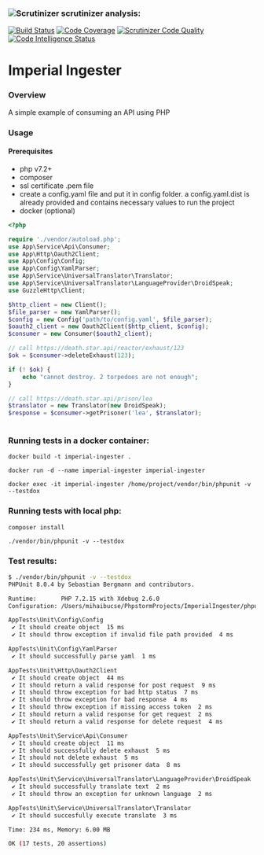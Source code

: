 ### ![](https://scrutinizer-ci.com/images/logo.png "Scrutinizer") scrutinizer analysis:

[![Build Status](https://scrutinizer-ci.com/g/mikitu/imperial-ingester/badges/build.png?b=master&s=ba3311102bbd5f74404f091eee59e9dfb1475319)](https://scrutinizer-ci.com/g/mikitu/imperial-ingester/build-status/master) [![Code Coverage](https://scrutinizer-ci.com/g/mikitu/imperial-ingester/badges/coverage.png?b=master&s=3ef75967e2b3a22e9cd37ffd02aef3d84e7389db)](https://scrutinizer-ci.com/g/mikitu/imperial-ingester/?branch=master)  [![Scrutinizer Code Quality](https://scrutinizer-ci.com/g/mikitu/imperial-ingester/badges/quality-score.png?b=master&s=8f29c4e45db52e6b4577e6a6a996f5e049329510)](https://scrutinizer-ci.com/g/mikitu/imperial-ingester/?branch=master) [![Code Intelligence Status](https://scrutinizer-ci.com/g/mikitu/imperial-ingester/badges/code-intelligence.svg?b=master&s=5f0486ccbddeafa234ac592c9d04c6d945b013b5)](https://scrutinizer-ci.com/code-intelligence)
# Imperial Ingester

### Overview
A simple example of consuming an API using PHP

 ### Usage
 #### Prerequisites
  - php v7.2+
  - composer
  - ssl certificate .pem file
  - create a config.yaml file and put it in config folder. a config.yaml.dist is already provided and contains necessary values to run the project
  - docker (optional)
 
 ```php
 <?php
 
 require './vendor/autoload.php';
 use App\Service\Api\Consumer;
 use App\Http\Oauth2Client;
 use App\Config\Config;
 use App\Config\YamlParser;
 use App\Service\UniversalTranslator\Translator;
 use App\Service\UniversalTranslator\LanguageProvider\DroidSpeak;
 use GuzzleHttp\Client;
 
 $http_client = new Client();
 $file_parser = new YamlParser();
 $config = new Config('path/to/config.yaml', $file_parser);
 $oauth2_client = new Oauth2Client($http_client, $config); 
 $consumer = new Consumer($oauth2_client);
 
 // call https://death.star.api/reactor/exhaust/123 
 $ok = $consumer->deleteExhaust(123);
 
 if (! $ok) {
     echo "cannot destroy. 2 torpedoes are not enough";
 }

 // call https://death.star.api/prison/lea
 $translator = new Translator(new DroidSpeak);
 $response = $consumer->getPrisoner('lea', $translator);
  
 ```
 ### Running tests in a docker container:
 
  `docker build -t imperial-ingester . `
  
  `docker run -d --name imperial-ingester imperial-ingester`
   
  `docker exec -it imperial-ingester /home/project/vendor/bin/phpunit -v --testdox`
  
 ### Running tests with local php:
 
  `composer install`
  
  `./vendor/bin/phpunit -v --testdox`
 
### Test results:
```bash
$ ./vendor/bin/phpunit -v --testdox    
PHPUnit 8.0.4 by Sebastian Bergmann and contributors.

Runtime:       PHP 7.2.15 with Xdebug 2.6.0
Configuration: /Users/mihaibucse/PhpstormProjects/ImperialIngester/phpunit.xml.dist

AppTests\Unit\Config\Config
 ✔ It should create object  15 ms
 ✔ It should throw exception if invalid file path provided  4 ms

AppTests\Unit\Config\YamlParser
 ✔ It should successfully parse yaml  1 ms

AppTests\Unit\Http\Oauth2Client
 ✔ It should create object  44 ms
 ✔ It should return a valid response for post request  9 ms
 ✔ It should throw exception for bad http status  7 ms
 ✔ It should throw exception for bad response  4 ms
 ✔ It should throw exception if missing access token  2 ms
 ✔ It should return a valid response for get request  2 ms
 ✔ It should return a valid response for delete request  4 ms

AppTests\Unit\Service\Api\Consumer
 ✔ It should create object  11 ms
 ✔ It should successfully delete exhaust  5 ms
 ✔ It should not delete exhaust  5 ms
 ✔ It should successfully get prisoner data  8 ms

AppTests\Unit\Service\UniversalTranslator\LanguageProvider\DroidSpeak
 ✔ It should successfully translate text  2 ms
 ✔ It should throw an exception for unknown language  2 ms

AppTests\Unit\Service\UniversalTranslator\Translator
 ✔ It should succesfully execute translate  3 ms

Time: 234 ms, Memory: 6.00 MB

OK (17 tests, 20 assertions)
```
